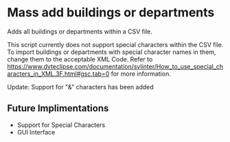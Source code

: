 # Mass add buildings or departments
Adds all buildings or departments within a CSV file. 

This script currently does not support special characters within the CSV file. To import buildings or departments with special character names in them, change them to the acceptable XML Code. Refer to https://www.dvteclipse.com/documentation/svlinter/How_to_use_special_characters_in_XML.3F.html#gsc.tab=0 for more information.

Update: Support for "&" characters has been added

## Future Implimentations

* Support for Special Characters
* GUI Interface
